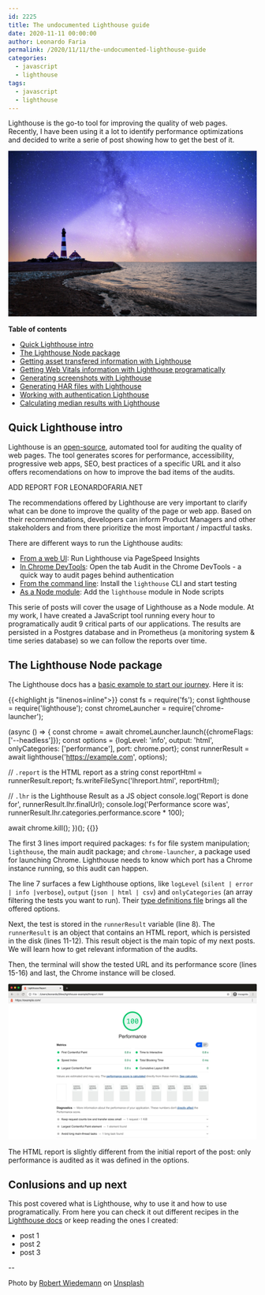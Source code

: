 ```yaml
---
id: 2225
title: The undocumented Lighthouse guide
date: 2020-11-11 00:00:00
author: Leonardo Faria
permalink: /2020/11/11/the-undocumented-lighthouse-guide
categories:
  - javascript
  - lighthouse
tags:
  - javascript
  - lighthouse
---
```


Lighthouse is the go-to tool for improving the quality of web pages. Recently, I have been using it a lot to identify performance optimizations and decided to write a serie of post showing how to get the best of it.

![Lighthouse photo by Robert Wiedemann](/wp-content/uploads/2020/11/lighthouse.jpg)

<div class="my-10 p-4 border border-gray-6 rounded-md bg-white">
<strong>Table of contents</strong>

<ul>
<li><a href="#quick-lighthouse-intro">Quick Lighthouse intro</a></li>
<li><a href="#the-lighthouse-node-package">The Lighthouse Node package</a></li>
<li><a href="#">Getting asset transfered information with Lighthouse</a></li>
<li><a href="#">Getting Web Vitals information with Lighthouse programatically</a></li>
<li><a href="#">Generating screenshots with Lighthouse</a></li>
<li><a href="#">Generating HAR files with Lighthouse</a></li>
<li><a href="#">Working with authentication Lighthouse</a></li>
<li><a href="#">Calculating median results with Lighthouse</a></li>
</div>

## Quick Lighthouse intro

Lighthouse is an [open-source](https://github.com/GoogleChrome/lighthouse), automated tool for auditing the quality of web pages. The tool generates scores for performance, accessibility, progressive web apps, SEO, best practices of a specific URL and it also offers recomendations on how to improve the bad items of the audits.

ADD REPORT FOR LEONARDOFARIA.NET

The recommendations offered by Lighthouse are very important to clarify what can be done to improve the quality of the page or web app. Based on their recommendations, developers can inform Product Managers and other stakeholders and from there prioritize the most important / impactful tasks.

There are different ways to run the Lighthouse audits: 

- [From a web UI](https://developers.google.com/speed/pagespeed/insights/): Run Lighthouse via PageSpeed Insights
- [In Chrome DevTools](https://developers.google.com/web/tools/lighthouse#devtools): Open the tab Audit in the Chrome DevTools - a quick way to audit pages behind authentication
- [From the command line](https://developers.google.com/web/tools/lighthouse#cli): Install the `lighthouse` CLI and start testing
- [As a Node module](https://github.com/GoogleChrome/lighthouse): Add the `lighthouse` module in Node scripts

This serie of posts will cover the usage of Lighthouse as a Node module. At my work, I have created a JavaScript tool running every hour to programatically audit 9 critical parts of our applications. The results are persisted in a Postgres database and in Prometheus (a monitoring system & time series database) so we can follow the reports over time.

## The Lighthouse Node package

The Lighthouse docs has a [basic example to start our journey](https://github.com/GoogleChrome/lighthouse/blob/master/docs/readme.md#using-programmatically). Here it is: 

{{<highlight js "linenos=inline">}}
const fs = require('fs');
const lighthouse = require('lighthouse');
const chromeLauncher = require('chrome-launcher');

(async () => {
  const chrome = await chromeLauncher.launch({chromeFlags: ['--headless']});
  const options = {logLevel: 'info', output: 'html', onlyCategories: ['performance'], port: chrome.port};
  const runnerResult = await lighthouse('https://example.com', options);

  // `.report` is the HTML report as a string
  const reportHtml = runnerResult.report;
  fs.writeFileSync('lhreport.html', reportHtml);

  // `.lhr` is the Lighthouse Result as a JS object
  console.log('Report is done for', runnerResult.lhr.finalUrl);
  console.log('Performance score was', runnerResult.lhr.categories.performance.score * 100);

  await chrome.kill();
})();
{{</highlight>}}

The first 3 lines import required packages: `fs` for file system manipulation; `lighthouse`, the main audit package; and `chrome-launcher`, a package used for launching Chrome. Lighthouse needs to know which port has a Chrome instance running, so this audit can happen.

The line 7 surfaces a few Lighthouse options, like `logLevel` (`silent | error | info |verbose`), `output` (`json | html | csv`) and `onlyCategories` (an array filtering the tests you want to run). Their [type definitions file](https://github.com/GoogleChrome/lighthouse/blob/888bd6dc9d927a734a8e20ea8a0248baa5b425ed/typings/externs.d.ts#L82-L119) brings all the offered options.

Next, the test is stored in the `runnerResult` variable (line 8). The `runnerResult` is an object that contains an HTML report, which is persisted in the disk (lines 11-12). This result object is the main topic of my next posts. We will learn how to get relevant information of the audits.

Then, the terminal will show the tested URL and its performance score (lines 15-16) and last, the Chrome instance will be closed.

![Lighthouse report](/wp-content/uploads/2020/11/lighthouse-example-com-report.jpg)

The HTML report is slightly different from the initial report of the post: only performance is audited as it was defined in the options. 

## Conlusions and up next

This post covered what is Lighthouse, why to use it and how to use programatically. From here you can check it out different recipes in the [Lighthouse docs](https://github.com/GoogleChrome/lighthouse#docs--recipes) or keep reading the ones I created:

- post 1
- post 2
- post 3

-- 

Photo by [Robert Wiedemann](https://unsplash.com/@antilumen?utm_source=unsplash&amp;utm_medium=referral&amp;utm_content=creditCopyText) on [Unsplash](https://unsplash.com/?utm_source=unsplash&amp;utm_medium=referral&amp;utm_content=creditCopyText)

